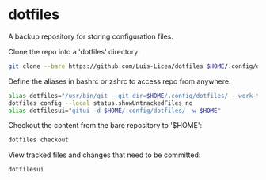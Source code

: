 # dotfiles
A backup repository for storing configuration files.

Clone the repo into a 'dotfiles' directory:
```bash
git clone --bare https://github.com/Luis-Licea/dotfiles $HOME/.config/dotfiles/
```

Define the aliases in bashrc or zshrc to access repo from anywhere:
```bash
alias dotfiles="/usr/bin/git --git-dir=$HOME/.config/dotfiles/ --work-tree=$HOME"
dotfiles config --local status.showUntrackedFiles no
alias dotfilesui="gitui -d $HOME/.config/dotfiles/ -w $HOME"
```

Checkout the content from the bare repository to '$HOME':
```bash
dotfiles checkout
```

View tracked files and changes that need to be committed:
```bash
dotfilesui
```
